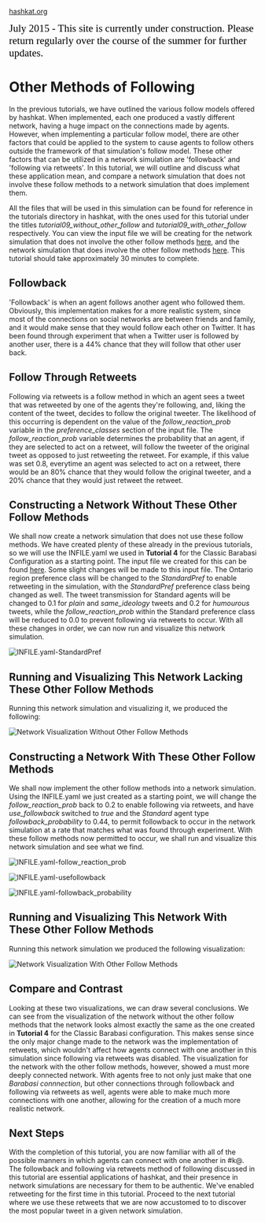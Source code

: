 [hashkat.org](http://hashkat.org)

<span style="color:black; font-family:Georgia; font-size:1.5em;">July 2015 - This site is currently under construction. Please return regularly over the course of the summer for further updates. </span>

# Other Methods of Following

In the previous tutorials, we have outlined the various follow models offered by hashkat. When implemented, each one produced a vastly different network, having a huge impact on the connections made by agents. However, when implementing a particular follow model, there are other factors that could be applied to the system to cause agents to follow others outside the framework of that simulation's follow model. These other factors that can be utilized in a network simulation are 'followback' and 'following via retweets'. In this tutorial, we will outline and discuss what these application mean, and compare a network simulation that does not involve these follow methods to a network simulation that does implement them.

All the files that will be used in this simulation can be found for reference in the tutorials directory in hashkat, with the ones used for this tutorial under the titles *tutorial09_without_other_follow* and *tutorial09_with_other_follow* respectively. You can view the input file we will be creating for the network simulation that does not involve the other follow methods [here](https://github.com/hashkat/hashkat/blob/master/tutorials/tutorial09_without_other_follow/INFILE.yaml), and the network simulation that does involve the other follow methods [here](https://github.com/hashkat/hashkat/blob/master/tutorials/tutorial09_with_other_follow/INFILE.yaml). This tutorial should take approximately 30 minutes to complete.

## Followback

'Followback' is when an agent follows another agent who followed them. Obviously, this implementation makes for a more realistic system, since most of the connections on social networks are between friends and family, and it would make sense that they would follow each other on Twitter. It has been found through experiment that when a Twitter user is followed by another user, there is a 44% chance that they will follow that other user back.

## Follow Through Retweets

Following via retweets is a follow method in which an agent sees a tweet that was retweeted by one of the agents they're following, and, liking the content of the tweet, decides to follow the original tweeter. The likelihood of this occurring is dependent on the value of the *follow_reaction_prob* variable in the *preference_classes* section of the input file. The *follow_reaction_prob* variable determines the probability that an agent, if they are selected to act on a retweet, will follow the tweeter of the original tweet as opposed to just retweeting the retweet. For example, if this value was set 0.8, everytime an agent was selected to act on a retweet, there would be an 80% chance that they would follow the original tweeter, and a 20% chance that they would just retweet the retweet.

## Constructing a Network Without These Other Follow Methods

We shall now create a network simulation that does not use these follow methods. We have created plenty of these already in the previous tutorials, so we will use the INFILE.yaml we used in **Tutorial 4** for the Classic Barabasi Configuration as a starting point. The input file we created for this can be found [here](https://github.com/hashkat/hashkat/blob/master/tutorials/tutorial04_classic_barabasi/INFILE.yaml). Some slight changes will be made to this input file. The Ontario region preference class will be changed to the *StandardPref* to enable retweeting in the simulation, with the *StandardPref* preference class being changed as well. The tweet transmission for Standard agents will be changed to 0.1 for *plain* and *same_ideology* tweets and 0.2 for *humourous* tweets, while the *follow_reaction_prob* within the Standard preference class will be reduced to 0.0 to prevent following via retweets to occur. With all these changes in order, we can now run and visualize this network simulation.

![INFILE.yaml-StandardPref](/img/tutorial09_without_other_follow/INFILE-StandardPref.png "INFILE.yaml-StandardPref")

## Running and Visualizing This Network Lacking These Other Follow Methods

Running this network simulation and visualizing it, we produced the following:

![Network Visualization Without Other Follow Methods](/img/tutorial09_without_other_follow/visualization.png "Network Visualization Without Other Follow Methods")

## Constructing a Network With These Other Follow Methods

We shall now implement the other follow methods into a network simulation. Using the INFILE.yaml we just created as a starting point, we will change the *follow_reaction_prob* back to 0.2 to enable following via retweets, and have *use_followback* switched to *true* and the *Standard* agent type *followback_probability* to 0.44, to permit followback to occur in the network simulation at a rate that matches what was found through experiment. With these follow methods now permitted to occur, we shall run and visualize this network simulation and see what we find.

![INFILE.yaml-follow_reaction_prob](/img/tutorial09_with_other_follow/INFILE-followreactionprob.png "INFILE.yaml-follow_reaction_prob")

![INFILE.yaml-usefollowback](/img/tutorial09_with_other_follow/INFILE-usefollowback.png "INFILE.yaml-use_followback")

![INFILE.yaml-followback_probability](/img/tutorial09_with_other_follow/INFILE-followbackprob.png "INFILE.yaml-followback_probability")

## Running and Visualizing This Network With These Other Follow Methods

Running this network simulation we produced the following visualization:

![Network Visualization With Other Follow Methods](/img/tutorial09_with_other_follow/visualization.png "Network Visualization With Other Follow Methods")

## Compare and Contrast

Looking at these two visualizations, we can draw several conclusions. We can see from the visualization of the network without the other follow methods that the network looks almost exactly the same as the one created in **Tutorial 4** for the Classic Barabasi configuration. This makes sense since the only major change made to the network was the implementation of retweets, which wouldn't affect how agents connect with one another in this simulation since following via retweets was disabled. The visualization for the network with the other follow methods, however, showed a must more deeply connected network. With agents free to not only just make that one *Barabasi connnection*, but other connections through followback and following via retweets as well, agents were able to make much more connections with one another, allowing for the creation of a much more realistic network.

## Next Steps

With the completion of this tutorial, you are now familiar with all of the possible manners in which agents can connect with one another in #k@. The followback and following via retweets method of following discussed in this tutorial are essential applications of hashkat, and their presence in network simulations are necessary for them to be authentic. We've enabled retweeting for the first time in this tutorial. Proceed to the next tutorial where we use these retweets that we are now accustomed to to discover the most popular tweet in a given network simulation.

